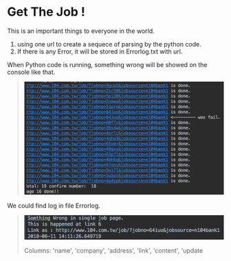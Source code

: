 # Get The Job !
This is an important things to everyone in the world.
1. using one url to create a sequece of parsing by the python code.
2. If there is any Error, it will be stored in Errorlog.txt with url.

When Python code is running, something wrong will be showed on the console like that.
>![](https://raw.githubusercontent.com/tkionshao/Get_The_Job_104/master/example/Screen%20Shot%202018-06-11%20at%202.13.43%20PM.png)
> 
> 
We could find log in file Errorlog.
>![](https://raw.githubusercontent.com/tkionshao/Get_The_Job_104/master/example/Screen%20Shot%202018-06-11%20at%202.13.54%20PM.png)
> 
> 
>Columns: 'name', 'company', 'address', 'link', 'content', 'update
